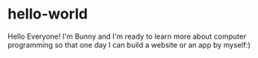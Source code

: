 # hello-world
Hello Everyone!
I'm Bunny and I'm ready to learn more about computer programming so that one day I can build a website or an app by myself:)
